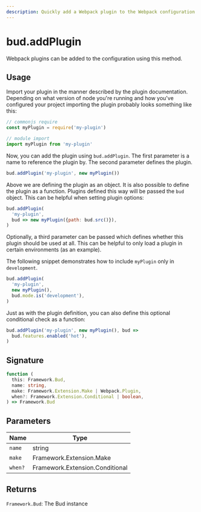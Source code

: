 ```yaml
---
description: Quickly add a Webpack plugin to the Webpack configuration.
---
```


# bud.addPlugin

Webpack plugins can be added to the configuration using this method.

## Usage

Import your plugin in the manner described by the plugin documentation. Depending on what version of node you're running and how you've configured your project importing the plugin probably looks something like this:

```js
// commonjs require
const myPlugin = require('my-plugin')

// module import
import myPlugin from 'my-plugin'
```

Now, you can add the plugin using `bud.addPlugin`. The first parameter is a name to reference the plugin by. The second parameter defines the plugin.

```js
bud.addPlugin('my-plugin', new myPlugin())
```

Above we are defining the plugin as an object. It is also possible to define the plugin as a function. Plugins defined this way will be passed the `bud` object. This can be helpful when setting plugin options:

```js
bud.addPlugin(
  'my-plugin',
  bud => new myPlugin({path: bud.src()}),
)
```

Optionally, a third parameter can be passed which defines whether this plugin should be used at all. This can be helpful to only load a plugin in certain environments (as an example).

The following snippet demonstrates how to include `myPlugin` only in `development`.

```js
bud.addPlugin(
  'my-plugin',
  new myPlugin(),
  bud.mode.is('development'),
)
```

Just as with the plugin definition, you can also define this optional conditional check as a function:

```js
bud.addPlugin('my-plugin', new myPlugin(), bud =>
  bud.features.enabled('hot'),
)
```

## Signature

```ts
function (
  this: Framework.Bud,
  name: string,
  make: Framework.Extension.Make | Webpack.Plugin,
  when?: Framework.Extension.Conditional | boolean,
) => Framework.Bud
```

## Parameters

| Name    | Type                            |
| ------- | ------------------------------- |
| `name`  | string                          |
| `make`  | Framework.Extension.Make        | Webpack.Plugin |
| `when?` | Framework.Extension.Conditional | boolean |

## Returns

`Framework.Bud`: The Bud instance
